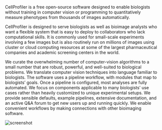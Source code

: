 CellProfiler is a free open-source software designed to enable biologists without training in computer vision or programming to quantitatively measure phenotypes from thousands of images automatically.

CellProfiler is designed to serve biologists as well as bioimage analysts who want a flexible system that is easy to deploy to collaborators who lack computational skills. It is commonly used for small-scale experiments involving a few images but is also routinely run on millions of images using cluster or cloud computing resources at some of the largest pharmaceutical companies and academic screening centers in the world.

We curate the overwhelming number of computer-vision algorithms to a small number that are robust, powerful, and well-suited to biological problems. We translate computer vision techniques into language familiar to biologists. The software uses a pipeline workflow, with modules that map to biologists’ goals. Once a pipeline is configured, most analyses are fully automated. We focus on components applicable to many biologists’ use cases rather than heavily customized to unique experimental setups. We provide sensible defaults, example pipelines, extensive documentation, and an active Q&A forum to get new users up and running quickly. We enable convenient workflows by making connections with other bioimaging software.

![screenshot](https://cdn.rawgit.com/ITS-Unibas/chocolatey-community-packages/main/automatic/cellprofiler/screenshot.png)
